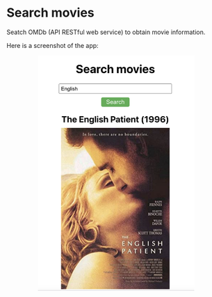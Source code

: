 # Search movies

Seatch OMDb (API RESTful web service) to obtain movie information.

Here is a screenshot of the app:

<p align="center">
  <img src="screenshot.png" width="360"/>
</p>